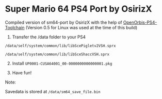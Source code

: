 # Super Mario 64 PS4 Port by OsirizX

Compiled version of sm64-port by OsirizX with the help of [OpenOrbis-PS4-Toolchain](https://github.com/OpenOrbis/OpenOrbis-PS4-Toolchain/releases) (Version 0.5 for Linux was used at the time of this build)

1. Transfer the /data folder to your PS4

`/data/self/system/common/lib/libScePigletv2VSH.sprx`

`/data/self/system/common/lib/libSceShaccVSH.sprx`

2. Install `UP0001-CUSA64001_00-0000000000000001.pkg`

3. Have fun!

Note:

Savedata is stored at `/data/sm64_save_file.bin`
